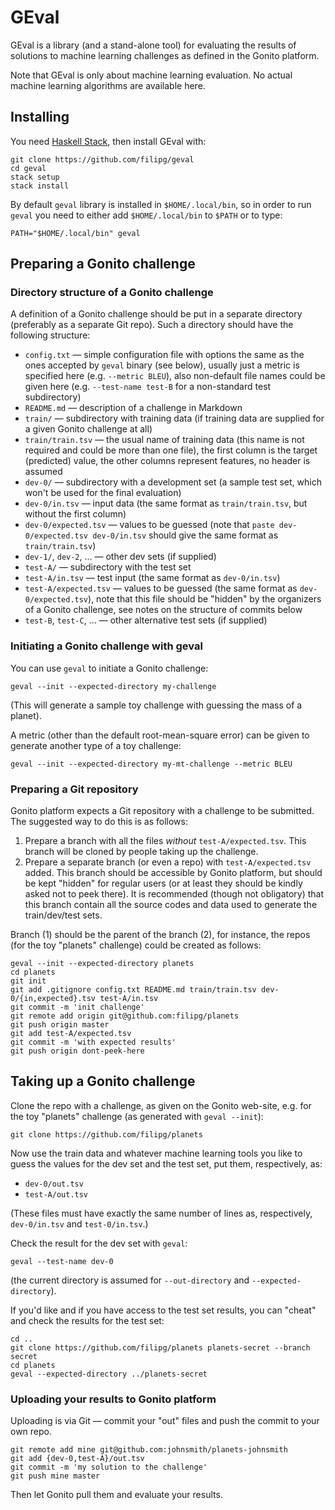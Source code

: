 # GEval

GEval is a library (and a stand-alone tool) for evaluating the results
of solutions to machine learning challenges as defined in the Gonito
platform.

Note that GEval is only about machine learning evaluation. No actual
machine learning algorithms are available here.

## Installing

You need [Haskell Stack](https://github.com/commercialhaskell/stack),
then install GEval with:

    git clone https://github.com/filipg/geval
    cd geval
    stack setup
    stack install

By default `geval` library is installed in `$HOME/.local/bin`, so in
order to run `geval` you need to either add `$HOME/.local/bin` to
`$PATH` or to type:

    PATH="$HOME/.local/bin" geval

## Preparing a Gonito challenge

### Directory structure of a Gonito challenge

A definition of a Gonito challenge should be put in a separate
directory (preferably as a separate Git repo). Such a directory should
have the following structure:

* `config.txt` — simple configuration file with options the same as
  the ones accepted by `geval` binary (see below), usually just a
  metric is specified here (e.g. `--metric BLEU`), also non-default
  file names could be given here (e.g. `--test-name test-B` for a
  non-standard test subdirectory)
* `README.md` — description of a challenge in Markdown
* `train/` — subdirectory with training data (if training data are
  supplied for a given Gonito challenge at all)
* `train/train.tsv` — the usual name of training data (this name is
  not required and could be more than one file), the first column is the
  target (predicted) value, the other columns represent features, no
  header is assumed
* `dev-0/` — subdirectory with a development set (a sample test set,
  which won't be used for the final evaluation)
* `dev-0/in.tsv` — input data (the same format as `train/train.tsv`,
  but without the first column)
* `dev-0/expected.tsv` — values to be guessed (note that `paste
  dev-0/expected.tsv dev-0/in.tsv` should give the same format as
  `train/train.tsv`)
* `dev-1/`, `dev-2`, ... — other dev sets (if supplied)
* `test-A/` — subdirectory with the test set
* `test-A/in.tsv` — test input (the same format as `dev-0/in.tsv`)
* `test-A/expected.tsv` — values to be guessed (the same format as
  `dev-0/expected.tsv`), note that this file should be "hidden" by the
  organizers of a Gonito challenge, see notes on the structure of
  commits below
* `test-B`, `test-C`, ... — other alternative test sets (if supplied)

### Initiating a Gonito challenge with geval

You can use `geval` to initiate a Gonito challenge:

    geval --init --expected-directory my-challenge

(This will generate a sample toy challenge with guessing the mass of a planet).

A metric (other than the default root-mean-square error) can be given
to generate another type of a toy challenge:

    geval --init --expected-directory my-mt-challenge --metric BLEU

### Preparing a Git repository

Gonito platform expects a Git repository with a challenge to be
submitted. The suggested way to do this is as follows:

1. Prepare a branch with all the files _without_
   `test-A/expected.tsv`. This branch will be cloned by people taking
   up the challenge.
2. Prepare a separate branch (or even a repo) with
   `test-A/expected.tsv` added. This branch should be accessible by
   Gonito platform, but should be kept "hidden" for regular users (or
   at least they should be kindly asked not to peek there). It is
   recommended (though not obligatory) that this branch contain all the
   source codes and data used to generate the train/dev/test sets.

Branch (1) should be the parent of the branch (2), for instance, the
repos (for the toy "planets" challenge) could be created as follows:

    geval --init --expected-directory planets
    cd planets
    git init
    git add .gitignore config.txt README.md train/train.tsv dev-0/{in,expected}.tsv test-A/in.tsv
    git commit -m 'init challenge'
    git remote add origin git@github.com:filipg/planets
    git push origin master
    git add test-A/expected.tsv
    git commit -m 'with expected results'
    git push origin dont-peek-here

## Taking up a Gonito challenge

Clone the repo with a challenge, as given on the Gonito web-site, e.g.
for the toy "planets" challenge (as generated with `geval --init`):

    git clone https://github.com/filipg/planets

Now use the train data and whatever machine learning tools you like to
guess the values for the dev set and the test set, put them,
respectively, as:

* `dev-0/out.tsv`
* `test-A/out.tsv`

(These files must have exactly the same number of lines as,
respectively, `dev-0/in.tsv` and `test-0/in.tsv`.)

Check the result for the dev set with `geval`:

    geval --test-name dev-0

(the current directory is assumed for `--out-directory` and `--expected-directory`).

If you'd like and if you have access to the test set results, you can
"cheat" and check the results for the test set:

    cd ..
    git clone https://github.com/filipg/planets planets-secret --branch secret
    cd planets
    geval --expected-directory ../planets-secret

### Uploading your results to Gonito platform

Uploading is via Git — commit your "out" files and push the commit to
your own repo.

    git remote add mine git@github.com:johnsmith/planets-johnsmith
    git add {dev-0,test-A}/out.tsv
    git commit -m 'my solution to the challenge'
    git push mine master

Then let Gonito pull them and evaluate your results.

